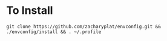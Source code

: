 # To Install
`git clone https://github.com/zacharyplat/envconfig.git && ./envconfig/install && . ~/.profile`
